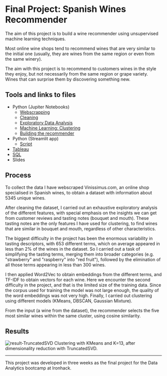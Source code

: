 # Final Project: Spanish Wines Recommender
The aim of this project is to build a wine recommender using unsupervised machine learning techniques. 

Most online wine shops tend to recommend wines that are very similar to the initial one (usually, they are wines from the same region or even from the same winery). 

The aim with this project is to recommend to customers wines in the style they enjoy, but not necessarily from the same region or grape variety.  Wines that can surprise them by discovering something new.

## Tools and links to files
- Python (Jupiter Notebooks)
     - [Webscrapping](https://github.com/mariabollain/Final_project_Wine_recommender/blob/main/01-initial_data/webscraping/webscraping_clean.ipynb)
     - [Cleaning](https://github.com/mariabollain/Final_project_Wine_recommender/blob/main/02-cleaning/cleaning.ipynb)
     - [Exploratory Data Analysis](https://github.com/mariabollain/Final_project_Wine_recommender/blob/main/03-eda/eda.ipynb)
     - [Machine Learning: Clustering](https://github.com/mariabollain/Final_project_Wine_recommender/blob/main/04-clustering/clustering.ipynb)
     - [Building the recommender](https://github.com/mariabollain/Final_project_Wine_recommender/blob/main/04-clustering/recommender.ipynb)
-  Python (Streamlit app)
     -  [Script](https://github.com/mariabollain/Final_project_Wine_recommender/blob/main/05-app/main.py)
 - [Tableau](https://public.tableau.com/views/wine_dashboard_16904972267650/Dashboard12?:language=es-ES&:display_count=n&:origin=viz_share_link)
 - [SQL](https://github.com/mariabollain/Final_project_Wine_recommender/blob/main/06-sql/SQL-queries.sql)
 - Slides    

## Process
To collect the data I have webscraped Vinissimus.com, an online shop specialised in Spanish wines, to obtain a dataset with information about 5345 unique wines. 

After cleaning the dataset, I carried out an exhaustive exploratory analysis of the different features, with special emphasis on the insights we can get from customer reviews and tasting notes (bouquet and mouth). These tasting notes are the only features I have used for clustering, to find wines that are similar in bouquet and mouth, regardless of other characteristics.

The biggest difficulty in the project has been the enormous variability in tasting descriptors, with 653 different terms, which on average appeared in less than 2% of the wines in the dataset. So I carried out a task of simplifying the tasting terms, merging them into broader categories (e.g. "strawberry" and "raspberry" into "red fruit"), followed by the elimination of all those terms appearing in less than 300 wines.

I then applied Word2Vec to obtain embeddings from the different terms, and TF-IDF to obtain vectors for each wine. Here we encounter the second difficulty in the project, and that is the limited size of the training data. Since the corpus used for training the model was not large enough, the quality of the word embeddings was not very high.
Finally, I carried out clustering using different models (KMeans, DBSCAN, Gaussian Mixture).

From the input (a wine from the dataset), the recommender selects the five most similar wines within the same cluster, using cosine similarity.

## Results
![result-TruncatedSVD](https://github.com/mariabollain/Final_project_Wine_recommender/assets/122167121/fdff99ce-232b-4351-aba9-492a1d05d343)
Clustering with KMeans and K=13, after dimensionality reduction with TruncatedSVD.



---
This project was developed in three weeks as the final project for the Data Analytics bootcamp at Ironhack.
